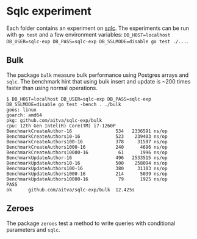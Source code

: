 # Sqlc experiment

Each folder contains an experiment on [sqlc][1]. The experiments can be run
with `go test` and a few environment variables: `DB_HOST=localhost
DB_USER=sqlc-exp DB_PASS=sqlc-exp DB_SSLMODE=disable go test ./...`.

[1]: github.com/kyleconroy/sqlc

## Bulk

The package `bulk` measure bulk performance using Postgres arrays and `sqlc`.
The benchmark hint that using bulk insert and update is ~200 times faster than
using normal operations.

```
$ DB_HOST=localhost DB_USER=sqlc-exp DB_PASS=sqlc-exp DB_SSLMODE=disable go test -bench . ./bulk
goos: linux
goarch: amd64
pkg: github.com/aitva/sqlc-exp/bulk
cpu: 12th Gen Intel(R) Core(TM) i7-1260P
BenchmarkCreateAuthor-16          	    534	  2336591 ns/op
BenchmarkCreateAuthors10-16       	    523	   239403 ns/op
BenchmarkCreateAuthors100-16      	    378	    31597 ns/op
BenchmarkCreateAuthors1000-16     	    240	     4696 ns/op
BenchmarkCreateAuthors10000-16    	     61	     1996 ns/op
BenchmarkUpdateAuthor-16          	    496	  2533515 ns/op
BenchmarkUpdateAuthors10-16       	    500	   258094 ns/op
BenchmarkUpdateAuthors100-16      	    380	    31103 ns/op
BenchmarkUpdateAuthors1000-16     	    214	     5039 ns/op
BenchmarkUpdateAuthors10000-16    	     79	     1925 ns/op
PASS
ok  	github.com/aitva/sqlc-exp/bulk	12.425s
```

## Zeroes

The package `zeroes` test a method to write queries with conditional parameters
and `sqlc`.
